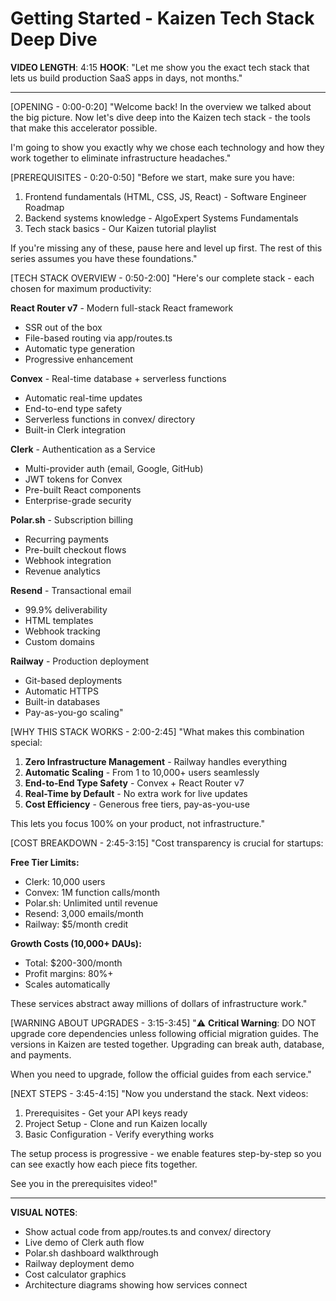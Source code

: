 # Getting Started - Kaizen Tech Stack Deep Dive

**VIDEO LENGTH**: 4:15
**HOOK**: "Let me show you the exact tech stack that lets us build production SaaS apps in days, not months."

---

[OPENING - 0:00-0:20]
"Welcome back! In the overview we talked about the big picture. Now let's dive deep into the Kaizen tech stack - the tools that make this accelerator possible.

I'm going to show you exactly why we chose each technology and how they work together to eliminate infrastructure headaches."

[PREREQUISITES - 0:20-0:50]
"Before we start, make sure you have:

1. Frontend fundamentals (HTML, CSS, JS, React) - Software Engineer Roadmap
2. Backend systems knowledge - AlgoExpert Systems Fundamentals
3. Tech stack basics - Our Kaizen tutorial playlist

If you're missing any of these, pause here and level up first. The rest of this series assumes you have these foundations."

[TECH STACK OVERVIEW - 0:50-2:00]
"Here's our complete stack - each chosen for maximum productivity:

**React Router v7** - Modern full-stack React framework
- SSR out of the box
- File-based routing via app/routes.ts
- Automatic type generation
- Progressive enhancement

**Convex** - Real-time database + serverless functions
- Automatic real-time updates
- End-to-end type safety
- Serverless functions in convex/ directory
- Built-in Clerk integration

**Clerk** - Authentication as a Service
- Multi-provider auth (email, Google, GitHub)
- JWT tokens for Convex
- Pre-built React components
- Enterprise-grade security

**Polar.sh** - Subscription billing
- Recurring payments
- Pre-built checkout flows
- Webhook integration
- Revenue analytics

**Resend** - Transactional email
- 99.9% deliverability
- HTML templates
- Webhook tracking
- Custom domains

**Railway** - Production deployment
- Git-based deployments
- Automatic HTTPS
- Built-in databases
- Pay-as-you-go scaling"

[WHY THIS STACK WORKS - 2:00-2:45]
"What makes this combination special:

1. **Zero Infrastructure Management** - Railway handles everything
2. **Automatic Scaling** - From 1 to 10,000+ users seamlessly
3. **End-to-End Type Safety** - Convex + React Router v7
4. **Real-Time by Default** - No extra work for live updates
5. **Cost Efficiency** - Generous free tiers, pay-as-you-use

This lets you focus 100% on your product, not infrastructure."

[COST BREAKDOWN - 2:45-3:15]
"Cost transparency is crucial for startups:

**Free Tier Limits:**
- Clerk: 10,000 users
- Convex: 1M function calls/month
- Polar.sh: Unlimited until revenue
- Resend: 3,000 emails/month
- Railway: $5/month credit

**Growth Costs (10,000+ DAUs):**
- Total: $200-300/month
- Profit margins: 80%+
- Scales automatically

These services abstract away millions of dollars of infrastructure work."

[WARNING ABOUT UPGRADES - 3:15-3:45]
"⚠️ **Critical Warning**: DO NOT upgrade core dependencies unless following official migration guides. The versions in Kaizen are tested together. Upgrading can break auth, database, and payments.

When you need to upgrade, follow the official guides from each service."

[NEXT STEPS - 3:45-4:15]
"Now you understand the stack. Next videos:

1. Prerequisites - Get your API keys ready
2. Project Setup - Clone and run Kaizen locally
3. Basic Configuration - Verify everything works

The setup process is progressive - we enable features step-by-step so you can see exactly how each piece fits together.

See you in the prerequisites video!"

---

**VISUAL NOTES**:
- Show actual code from app/routes.ts and convex/ directory
- Live demo of Clerk auth flow
- Polar.sh dashboard walkthrough
- Railway deployment demo
- Cost calculator graphics
- Architecture diagrams showing how services connect
